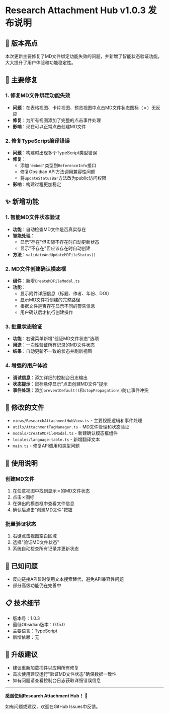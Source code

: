 # Research Attachment Hub v1.0.3 发布说明

## 🎉 版本亮点

本次更新主要修复了MD文件绑定功能失效的问题，并新增了智能状态验证功能，大大提升了用户体验和功能稳定性。

## 🔧 主要修复

### 1. 修复MD文件绑定功能失效
- **问题**：在表格视图、卡片视图、预览视图中点击MD文件状态图标（✗）无反应
- **修复**：为所有视图添加了完整的点击事件处理
- **影响**：现在可以正常点击创建MD文件

### 2. 修复TypeScript编译错误
- **问题**：构建时出现多个TypeScript类型错误
- **修复**：
  - 添加`'embed'`类型到`ReferenceInfo`接口
  - 修复Obsidian API方法调用兼容性问题
  - 将`updateStatusBar`方法改为public访问权限
- **影响**：构建过程更加稳定

## ✨ 新增功能

### 1. 智能MD文件状态验证
- **功能**：自动检查MD文件是否真实存在
- **智能处理**：
  - 显示"存在"但实际不存在时自动更新状态
  - 显示"不存在"但应该存在时自动创建
- **方法**：`validateAndUpdateMDFileStatus()`

### 2. MD文件创建确认模态框
- **组件**：新增`CreateMDFileModal.ts`
- **功能**：
  - 显示附件详细信息（标题、作者、年份、DOI）
  - 显示MD文件将创建的完整路径
  - 根据文件是否存在显示不同的警告信息
  - 用户确认后才执行创建操作

### 3. 批量状态验证
- **功能**：右键菜单新增"验证MD文件状态"选项
- **用途**：一次性验证所有记录的MD文件状态
- **结果**：自动更新不一致的状态并刷新视图

### 4. 增强的用户体验
- **调试信息**：添加详细的控制台日志输出
- **状态提示**：鼠标悬停显示"点击创建MD文件"提示
- **事件处理**：添加`preventDefault()`和`stopPropagation()`防止事件冲突

## 📁 修改的文件

- `views/ResearchAttachmentHubView.ts` - 主要视图逻辑和事件处理
- `utils/AttachmentTagManager.ts` - MD文件管理和状态验证
- `modals/CreateMDFileModal.ts` - 新建确认模态框组件
- `locales/language-table.ts` - 新增翻译文本
- `main.ts` - 修复API调用和类型问题

## 🚀 使用说明

### 创建MD文件
1. 在任意视图中找到显示✗的MD文件状态
2. 点击✗图标
3. 在弹出的模态框中查看文件信息
4. 确认后点击"创建MD文件"按钮

### 批量验证状态
1. 右键点击视图空白区域
2. 选择"验证MD文件状态"
3. 系统自动检查所有记录并更新状态

## 🐛 已知问题

- 反向链接API暂时使用文本搜索替代，避免API兼容性问题
- 部分高级功能仍在完善中

## 📋 技术细节

- 版本号：1.0.3
- 最低Obsidian版本：0.15.0
- 主要语言：TypeScript
- 新增依赖：无

## 🔄 升级建议

- 建议重新加载插件以应用所有修复
- 首次使用建议运行"验证MD文件状态"确保数据一致性
- 如有问题请查看控制台日志获取详细错误信息

---

**感谢使用Research Attachment Hub！** 🎉

如有问题或建议，欢迎在GitHub Issues中反馈。
